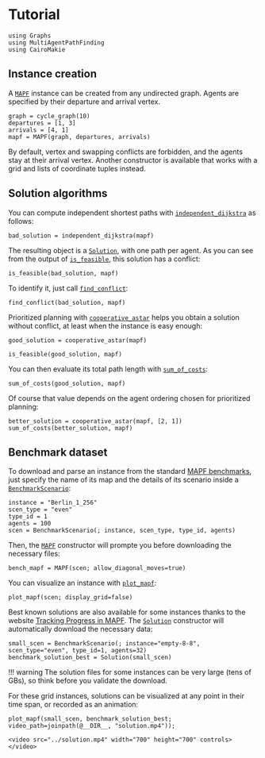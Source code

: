 # Tutorial

```@example tuto
using Graphs
using MultiAgentPathFinding
using CairoMakie
```

## Instance creation

A [`MAPF`](@ref) instance can be created from any undirected graph.
Agents are specified by their departure and arrival vertex.

```@example tuto
graph = cycle_graph(10)
departures = [1, 3]
arrivals = [4, 1]
mapf = MAPF(graph, departures, arrivals)
```

By default, vertex and swapping conflicts are forbidden, and the agents stay at their arrival vertex.
Another constructor is available that works with a grid and lists of coordinate tuples instead.

## Solution algorithms

You can compute independent shortest paths with [`independent_dijkstra`](@ref) as follows:

```@example tuto
bad_solution = independent_dijkstra(mapf)
```

The resulting object is a [`Solution`](@ref), with one path per agent.
As you can see from the output of [`is_feasible`](@ref), this solution has a conflict:

```@example tuto
is_feasible(bad_solution, mapf)
```

To identify it, just call [`find_conflict`](@ref):

```@example tuto
find_conflict(bad_solution, mapf)
```

Prioritized planning with [`cooperative_astar`](@ref) helps you obtain a solution without conflict, at least when the instance is easy enough:

```@example tuto
good_solution = cooperative_astar(mapf)
```

```@example tuto
is_feasible(good_solution, mapf)
```

You can then evaluate its total path length with [`sum_of_costs`](@ref):

```@example tuto
sum_of_costs(good_solution, mapf)
```

Of course that value depends on the agent ordering chosen for prioritized planning:

```@example tuto
better_solution = cooperative_astar(mapf, [2, 1])
sum_of_costs(better_solution, mapf)
```

## Benchmark dataset

To download and parse an instance from the standard [MAPF benchmarks](https://www.movingai.com/benchmarks/mapf.html), just specify the name of its map and the details of its scenario inside a [`BenchmarkScenario`](@ref):

```@example tuto
instance = "Berlin_1_256"
scen_type = "even"
type_id = 1
agents = 100
scen = BenchmarkScenario(; instance, scen_type, type_id, agents)
```

Then, the [`MAPF`](@ref) constructor will prompte you before downloading the necessary files:

```@example tuto
bench_mapf = MAPF(scen; allow_diagonal_moves=true)
```

You can visualize an instance with [`plot_mapf`](@ref):

```@example tuto
plot_mapf(scen; display_grid=false)
```

Best known solutions are also available for some instances thanks to the website [Tracking Progress in MAPF](https://tracker.pathfinding.ai/).
The [`Solution`](@ref) constructor will automatically download the necessary data:

```@example tuto
small_scen = BenchmarkScenario(; instance="empty-8-8", scen_type="even", type_id=1, agents=32)
benchmark_solution_best = Solution(small_scen)
```

!!! warning
    The solution files for some instances can be very large (tens of GBs), so think before you validate the download.

For these grid instances, solutions can be visualized at any point in their time span, or recorded as an animation:

```@example tuto
plot_mapf(small_scen, benchmark_solution_best; video_path=joinpath(@__DIR__, "solution.mp4"));
```

```@raw html
<video src="../solution.mp4" width="700" height="700" controls></video>
```
